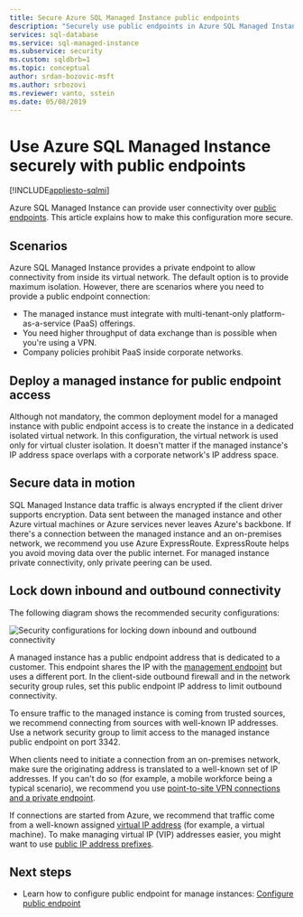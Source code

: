```yaml
---
title: Secure Azure SQL Managed Instance public endpoints
description: "Securely use public endpoints in Azure SQL Managed Instance"
services: sql-database
ms.service: sql-managed-instance
ms.subservice: security
ms.custom: sqldbrb=1
ms.topic: conceptual
author: srdan-bozovic-msft
ms.author: srbozovi
ms.reviewer: vanto, sstein
ms.date: 05/08/2019
---
```

# Use Azure SQL Managed Instance securely with public endpoints
[!INCLUDE[appliesto-sqlmi](../includes/appliesto-sqlmi.md)]

Azure SQL Managed Instance can provide user connectivity over [public endpoints](public-endpoint-configure.md). This article explains how to make this configuration more secure.

## Scenarios

Azure SQL Managed Instance provides a private endpoint to allow connectivity from inside its virtual network. The default option is to provide maximum isolation. However, there are scenarios where you need to provide a public endpoint connection:

- The managed instance must integrate with multi-tenant-only platform-as-a-service (PaaS) offerings.
- You need higher throughput of data exchange than is possible when you're using a VPN.
- Company policies prohibit PaaS inside corporate networks.

## Deploy a managed instance for public endpoint access

Although not mandatory, the common deployment model for a managed instance with public endpoint access is to create the instance in a dedicated isolated virtual network. In this configuration, the virtual network is used only for virtual cluster isolation. It doesn't matter if the managed instance's IP address space overlaps with a corporate network's IP address space.

## Secure data in motion

SQL Managed Instance data traffic is always encrypted if the client driver supports encryption. Data sent between the managed instance and other Azure virtual machines or Azure services never leaves Azure's backbone. If there's a connection between the managed instance and an on-premises network, we recommend you use Azure ExpressRoute. ExpressRoute helps you avoid moving data over the public internet. For managed instance private connectivity, only private peering can be used.

## Lock down inbound and outbound connectivity

The following diagram shows the recommended security configurations:

![Security configurations for locking down inbound and outbound connectivity](./media/public-endpoint-overview/managed-instance-vnet.png)

A managed instance has a public endpoint address that is dedicated to a customer. This endpoint shares the IP with the [management endpoint](management-endpoint-find-ip-address.md) but uses a different port. In the client-side outbound firewall and in the network security group rules, set this public endpoint IP address to limit outbound connectivity.

To ensure traffic to the managed instance is coming from trusted sources, we recommend connecting from sources with well-known IP addresses. Use a network security group to limit access to the managed instance public endpoint on port 3342.

When clients need to initiate a connection from an on-premises network, make sure the originating address is translated to a well-known set of IP addresses. If you can't do so (for example, a mobile workforce being a typical scenario), we recommend you use [point-to-site VPN connections and a private endpoint](point-to-site-p2s-configure.md).

If connections are started from Azure, we recommend that traffic come from a well-known assigned [virtual IP address](/previous-versions/azure/virtual-network/virtual-networks-reserved-public-ip) (for example, a virtual machine). To make managing virtual IP (VIP) addresses easier, you might want to use [public IP address prefixes](../../virtual-network/ip-services/public-ip-address-prefix.md).

## Next steps

- Learn how to configure public endpoint for manage instances: [Configure public endpoint](public-endpoint-configure.md)